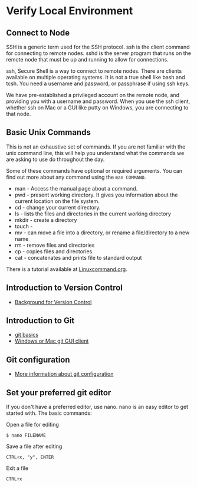 # Verify Local Environment

## Connect to Node 

SSH is a generic term used for the SSH protocol. ssh is the client command for connecting to remote nodes. sshd is the server program that runs on the remote node that must be up and running to allow for connections. 

ssh, Secure Shell is a way to connect to remote nodes. There are clients available on multiple operating systems. It is not a true shell like bash and tcsh. You need a username and password, or passphrase if using ssh keys.  

We have pre-established a privileged account on the remote node, and providing you with a username and password. When you use the ssh client, whether ssh on Mac or a GUI like putty on Windows, you are connecting to that node. 

## Basic Unix Commands

This is not an exhaustive set of commands. If you are not familiar with the unix command line, this will help you understand what the commands we are asking to use do throughout the day.

Some of these commands have optional or required arguments. You can find out more about any command using the `man COMMAND`. 

* man - Access the manual page about a command.
* pwd - present working directory. It gives you information about the current location on the file system.
* cd - change your current directory.
* ls - lists the files and directories in the current working directory
* mkdir - create a directory
* touch - 
* mv - can move a file into a directory, or rename a file/directory to a new name
* rm - remove files and directories
* cp - copies files and directories.
* cat - concatenates and prints file to standard output

There is a tutorial available at [Linuxcommand.org](http://linuxcommand.org/).

## Introduction to Version Control

* [Background for Version Control](https://git-scm.com/book/en/v2/Getting-Started-About-Version-Control)

## Introduction to Git

* [git basics](https://git-scm.com/book/en/v2/Getting-Started-Git-Basics)
* [Windows or Mac git GUI client](https://www.sourcetreeapp.com/)

## Git configuration

* [More information about git configuration](https://git-scm.com/book/en/v2/Getting-Started-First-Time-Git-Setup)


## Set your preferred git editor

If you don't have a preferred editor, use nano. nano is an easy editor to get started with. The basic commands:

Open a file for editing
```
$ nano FILENAME
```

Save a file after editing
```
CTRL+x, "y", ENTER
```

Exit a file
```
CTRL+x
```



